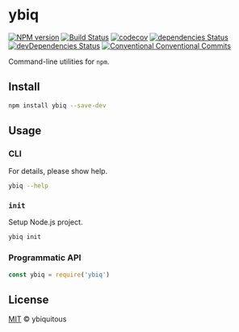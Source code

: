 # ybiq

[![NPM version](https://img.shields.io/npm/v/ybiq.svg)](https://www.npmjs.com/package/ybiq)
[![Build Status](https://travis-ci.org/ybiquitous/ybiq.svg?branch=master)](https://travis-ci.org/ybiquitous/ybiq)
[![codecov](https://codecov.io/gh/ybiquitous/ybiq/branch/master/graph/badge.svg)](https://codecov.io/gh/ybiquitous/ybiq)
[![dependencies Status](https://david-dm.org/ybiquitous/ybiq/status.svg)](https://david-dm.org/ybiquitous/ybiq)
[![devDependencies Status](https://david-dm.org/ybiquitous/ybiq/dev-status.svg)](https://david-dm.org/ybiquitous/ybiq?type=dev)
[![Conventional Conventional Commits](https://img.shields.io/badge/Conventional%20Commits-1.0.0-yellow.svg)](https://conventionalcommits.org)

Command-line utilities for `npm`.

## Install

```sh
npm install ybiq --save-dev
```

## Usage

### CLI

For details, please show help.

```sh
ybiq --help
```

### `init`

Setup Node.js project.

```sh
ybiq init
```

### Programmatic API

```js
const ybiq = require('ybiq')
```

## License

[MIT](LICENSE) © ybiquitous
